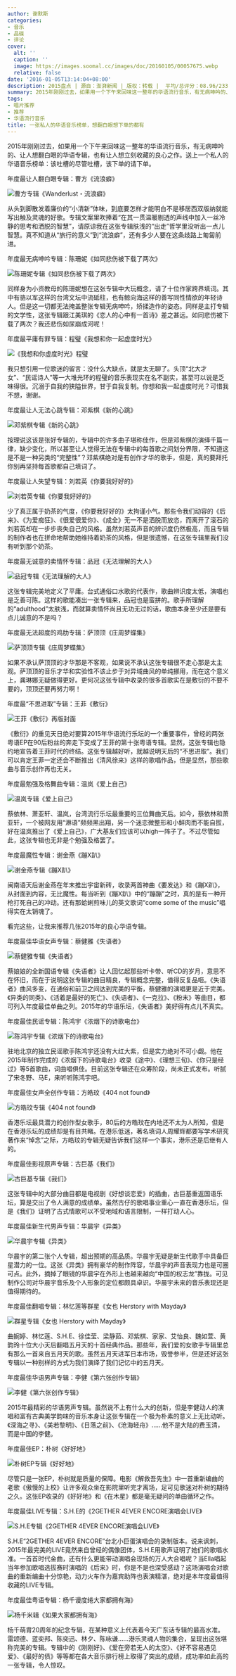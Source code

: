 ```yaml
---
author: 谢默斯
categories:
- 音乐
- 品碟
- 评论
cover:
  alt: ''
  caption: ''
  image: https://images.soomal.cc/images/doc/20160105/00057675.webp
  relative: false
date: '2016-01-05T13:14:04+08:00'
description: 2015盘点 | 源自：澎湃新闻 | 版权：转载 |  平均/总评分：08.96/233
summary: 2015年刚刚过去，如果用一个下午来回味这一整年的华语流行音乐，有无病呻吟的、让人想翻白眼的华语专辑，也有让人想立刻收藏的良心之作。送上一个私人的华语音乐榜单：该吐槽的尽管吐槽，该下单的请下单……
tags:
- 唱片推荐
- 推荐
- 华语流行音乐
title: 一张私人的华语音乐榜单，想翻白眼想下单的都有
---
```


2015年刚刚过去，如果用一个下午来回味这一整年的华语流行音乐，有无病呻吟的、让人想翻白眼的华语专辑，也有让人想立刻收藏的良心之作。送上一个私人的华语音乐榜单：该吐槽的尽管吐槽，该下单的请下单。

年度最让人翻白眼专辑：曹方《流浪癖》

![曹方专辑《Wanderlust・流浪癖》](https://images.soomal.cc/images/doc/20151225/00057365.webp)





从头到脚散发着廉价的“小清新”体味，到底要怎样才能明白不是移居西双版纳就能写出触及灵魂的好歌。专辑文案里吹捧着“在其一贯温暖剔透的声线中加入一丝冷静的思考和洒脱的智慧”，请原谅我在这张专辑肤浅的“出走”哲学里没听出一点儿智慧。真不知道从“旅行的意义”到“流浪癖”，还有多少人要在这条歧路上匍匐前进。

年度最无病呻吟专辑：陈珊妮《如同悲伤被下载了两次》

![陈珊妮专辑《如同悲伤被下载了两次》](https://images.soomal.cc/images/doc/20160105/00057658.webp)





同样身为小资教母的陈珊妮想在这张专辑中大玩概念，请了十位作家跨界填词。其中有骆以军这样的台湾文坛中流砥柱，也有鲸向海这样的善写同性情欲的年轻诗人。但是这一切都无法掩盖整张专辑无病呻吟，矫揉造作的姿态。同样是主打专辑的文学性，这张专辑跟江美琪的《恋人的心中有一首诗》差之甚远。如同悲伤被下载了两次？我还悲伤如尿崩成河呢！

年度最平庸有罪专辑：程璧《我想和你一起虚度时光》

![《我想和你虚度时光》程璧](https://images.soomal.cc/images/doc/20150714/00053094.webp)





我只想引用一位歌迷的留言：没什么大缺点，就是太无聊了。头顶“北大才女”、“民谣诗人”等一大堆光环的程璧的音乐表现实在名不副实，甚至可以说是乏味得很。沉溺于自我的狭隘世界，甘于自我复制。你想和我一起虚度时光？可惜我不想，谢谢。

年度最让人无法心跳专辑：邓紫棋《新的心跳》

![邓紫棋专辑《新的心跳》](https://images.soomal.cc/images/doc/20160105/00057659.webp)





按理说这该是张好专辑的，专辑中的许多曲子堪称佳作，但是邓紫棋的演绎千篇一律，缺少变化，所以甚至让人觉得无法在专辑中的每首歌之间划分界限，不知道这是不是一种另类的“完整性”？邓紫棋绝对是有创作才华的歌手，但是，真的要拜托你别再坚持每首歌都自己填词了。

年度最让人失望专辑：刘若英《你要我好好的》

![刘若英专辑《你要我好好的》](https://images.soomal.cc/images/doc/20160105/00057660.webp)





少了真正属于奶茶的气度，《你要我好好的》太拘谨小气。那些令我们动容的《后来》、《为爱痴狂》、《很爱很爱你》、《成全》无一不是洒脱而放恣，而离开了滚石的刘若英却在一步步丧失自己的风格。虽然刘若英声音的辨识度仍然极高，而且专辑的制作者也在拼命地帮助她维持着奶茶的风格，但是很遗憾，在这张专辑里我们没有听到那个奶茶。

年度最无诚意的卖情怀专辑：品冠《无法理解的大人》

![品冠专辑《无法理解的大人》](https://images.soomal.cc/images/doc/20160105/00057661.webp)





这张专辑完美地定义了平庸。台式通俗口水歌的代表作，歌曲辨识度太低，演唱也是乏善可陈。这样的歌能凑出一张专辑来，品冠也是蛮拼的。歌手所理解的“adulthood”太肤浅，而就算卖情怀尚且无功无过的话，歌曲本身至少还是要有点儿诚意的不是吗？

年度最无法超度的鸡肋专辑：萨顶顶《庄周梦蝶集》

![萨顶顶专辑《庄周梦蝶集》](https://images.soomal.cc/images/doc/20160105/00057662.webp)





如果不承认萨顶顶的才华那是不客观，如果说不承认这张专辑很不走心那是太主观。萨顶顶的音乐才华和实验性不该止步于对异域曲风的单纯挪用，而在这个意义上，龚琳娜无疑做得更好。更何况这张专辑中收录的很多首歌实在是敷衍的不要不要的，顶顶还要再努力啊！

年度最“不思进取”专辑：王菲《敷衍》

![王菲《敷衍》再版封面](https://images.soomal.cc/images/doc/20151026/00055767.webp)





《敷衍》的重见天日绝对要算2015年华语流行乐坛的一个重要事件，曾经的两张粤语EP在90后粉丝的奔走下变成了王菲的第十张粤语专辑。显然，这张专辑也隐约地宣告着王菲时代的终结。这张专辑越好听，就越说明天后的“不思进取”。我们可以肯定王菲一定还会不断推出《清风徐来》这样的歌唱作品，但是显然，那些歌曲与音乐创作再也无关。

年度最勉强及格舞曲专辑：温岚《爱上自己》

![温岚专辑《爱上自己》](https://images.soomal.cc/images/doc/20160105/00057663.webp)





蔡依林、萧亚轩、温岚，台湾流行乐坛最重要的三位舞曲天后。如今，蔡依林和萧亚轩，一个被网友用“淋语”频频黑出翔，另一个迷恋微整形和小鲜肉而不能自拔，好在温岚推出了《爱上自己》，广大基友们应该可以high一阵子了。不过尽管如此，这张专辑也无非是个勉强及格罢了。

年度最魔性专辑：谢金燕《蹦X趴》

![谢金燕专辑《蹦X趴》](https://images.soomal.cc/images/doc/20160105/00057664.webp)





闽南语天后谢金燕在年末推出宇宙新砖，收录两首神曲《要发达》和《蹦X趴》，从封面到内容，无比魔性。每当听到《蹦X趴》中的“蹦蹦”之时，真的是有一种开枪打死自己的冲动。还有那蛤蜊煎味儿的英文歌词“come some of the music”唱得实在太销魂了。

看完这些，让我来推荐几张2015年的良心华语专辑。

年度最佳华语女声专辑：蔡健雅《失语者》

![蔡健雅专辑《失语者》](https://images.soomal.cc/images/doc/20160105/00057665.webp)





蔡娘娘的全新国语专辑《失语者》让人回忆起那些听卡带、听CD的岁月，意思不在怀旧，而在于说明这张专辑的曲目精良，专辑概念完整，值得反复品咂。《失语者》曲风多变，在通俗和前卫之间达到完美的平衡，蔡健雅的演唱更是近于完美。《异类的同类》、《活着是最好的死亡》、《失语者》、《一克拉》、《粉末》等曲目，都可列入年度最佳单曲之列。2015年的华语乐坛，《失语者》美好得有点儿不真实。

年度最佳民谣专辑：陈鸿宇《浓烟下的诗歌电台》

![陈鸿宇专辑《浓烟下的诗歌电台》](https://images.soomal.cc/images/doc/20160105/00057666.webp)





驻地北京的独立民谣歌手陈鸿宇还没有大红大紫，但是实力绝对不可小觑。他在2015年制作完成的《浓烟下的诗歌电台》收录《途中》、《理想三旬》、《你只是经过》等5首歌曲，词曲唱俱佳。目前这张专辑还在众筹阶段，尚未正式发布。听腻了宋冬野、马E，来听听陈鸿宇吧。

年度最佳女声全创作专辑：方皓玟《404 not found》

![方皓玟专辑《404 not found》](https://images.soomal.cc/images/doc/20160105/00057667.webp)





香港乐坛最具潜力的创作型女歌手，80后的方皓玟在内地还不太为人所知，但是在香港乐坛的成绩却是有目共睹。在港乐低迷，著名填词人周耀辉都要写学术研究著作来“悼念”之际，方皓玟的专辑无疑告诉我们这样一个事实，港乐还是后继有人的。

年度最佳影视原声专辑：古巨基《我们》

![古巨基专辑《我们》](https://images.soomal.cc/images/doc/20160105/00057668.webp)





这张专辑中的大部分曲目都是电视剧《好想谈恋爱》的插曲，古巨基重返国语乐坛，算是交出了令人满意的成绩单。虽然古仔的歌唱事业重心一直在香港乐坛，但是《我们》证明了古式情歌可以不受地域和语言限制，一样打动人心。

年度最佳新生代男声专辑：华晨宇《异类》

![华晨宇专辑《异类》](https://images.soomal.cc/images/doc/20160105/00057669.webp)





华晨宇的第二张个人专辑，超出预期的高品质。华晨宇无疑是新生代歌手中具备巨星潜力的一位。这张《异类》拥有豪华的制作阵容，华晨宇的声音表现力也是可圈可点。此外，摘掉了眼镜的华晨宇在外形上也越来越向“中国的权志龙”靠拢。可见制作公司对华晨宇音乐及个人形象的定位都颇具卓识。华晨宇未来的音乐表现还是值得期待的。

年度最佳翻唱专辑：林忆莲等群星《女也 Herstory with Mayday》

![群星专辑《女也 Herstory with Mayday》](https://images.soomal.cc/images/doc/20160105/00057670.webp)





曲婉婷、林忆莲、S.H.E、徐佳莹、梁静茹、邓紫棋、家家、艾怡良、魏如萱、黄韵玲十位大小天后翻唱五月天的十首经典作品。那些年，我们爱的女歌手专辑里总有那么一首来自五月天的歌。虽然五月天进军日本市场，毁誉参半，但是还好这张专辑以一种别样的方式为我们演绎了我们记忆中的五月天。

年度最佳华语男声专辑：李健《第六张创作专辑》

![李健《第六张创作专辑》](https://images.soomal.cc/images/doc/20160105/00057671.webp)





2015年最精彩的华语男声专辑。虽然说不上有什么大的创新，但是李健动人的演唱和富有古典美学韵味的音乐本身让这张专辑在一个极为朴素的意义上无比动听。《深海之寻》、《美若黎明》、《日落之前》、《沧海轻舟》……他不是大陆的费玉清，而是中国的李健。

年度最佳EP：朴树《好好地》

![朴树EP专辑《好好地》](https://images.soomal.cc/images/doc/20160105/00057672.webp)





尽管只是一张EP，朴树就是质量的保障。电影《解救吾先生》中一首重新编曲的老歌《傲慢的上校》让许多观众坐在影院里听完才离场，足可见歌迷对朴树的期待之久。这张EP收录的《好好地》和《在木星》都是毫无疑问的单曲循环之作。

年度最佳LIVE专辑：S.H.E的《2GETHER 4EVER ENCORE演唱会LIVE》

![S.H.E专辑《2GETHER 4EVER ENCORE演唱会LIVE》](https://images.soomal.cc/images/doc/20160105/00057673.webp)





S.H.E“2GETHER 4EVER ENCORE”台北小巨蛋演唱会的录制版本。说来讽刺，2015年最完美的LIVE竟然来自曾经的偶像团体，S.H.E用歌声证明了她们的歌唱水准。一首首时代金曲，还有什么更能带动演唱会现场的万人大合唱呢？当Ella唱起当年参加歌唱选拔赛时演唱的《后来》时，你是不是也深受感动？这场演唱会对歌曲的重新编曲十分惊艳，动力火车作为嘉宾助阵也表演精湛，绝对是本年度最值得收藏的LIVE专辑。

年度最佳粤语专辑：杨千谩度绻大家都拥有海》

![杨千米辑《如果大家都拥有海》](https://images.soomal.cc/images/doc/20160105/00057674.webp)





杨千萌胄20周年的纪念专辑，在某种意义上代表着今天广东话专辑的最高水准。雷颂德、蓝奕邦、陈奕迅、林夕、陈咏谦……港乐灵魂人物的集合，呈现出这张堪称完美的专辑。专辑中的《刚刚好》、《爱在旁若无人的太空》、《好不容易遇见爱》、《最好的债》等等都在各大音乐排行榜上取得了突出的成绩，成功率如此高的一张专辑，令人惊叹。